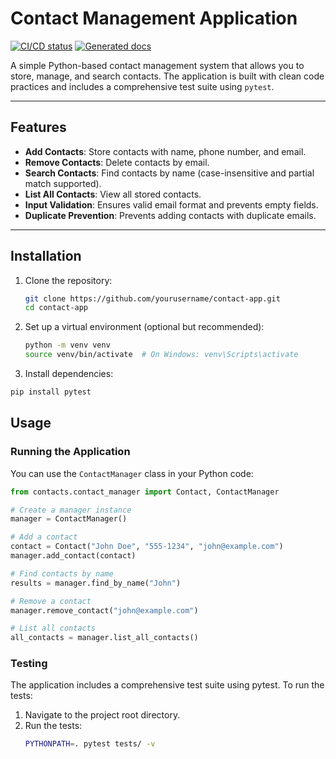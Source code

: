 # Contact Management Application

[![CI/CD status](https://github.com/SofiaMityaeva/lr2/actions/workflows/main.yml/badge.svg)](https://github.com/SofiaMityaeva/lr2/actions/workflows/main.yml)
[![Generated docs](https://github.com/SofiaMityaeva/lr2/actions/workflows/pages/pages-build-deployment/badge.svg)](https://github.com/SofiaMityaeva/lr2/actions/workflows/pages/pages-build-deployment)

A simple Python-based contact management system that allows you to store, manage, and search contacts. The application is built with clean code practices and includes a comprehensive test suite using `pytest`.

---

## Features

- **Add Contacts**: Store contacts with name, phone number, and email.
- **Remove Contacts**: Delete contacts by email.
- **Search Contacts**: Find contacts by name (case-insensitive and partial match supported).
- **List All Contacts**: View all stored contacts.
- **Input Validation**: Ensures valid email format and prevents empty fields.
- **Duplicate Prevention**: Prevents adding contacts with duplicate emails.

---

## Installation

1. Clone the repository:
   ```bash
   git clone https://github.com/yourusername/contact-app.git
   cd contact-app
   ```

2. Set up a virtual environment (optional but recommended):
   ```bash
   python -m venv venv
   source venv/bin/activate  # On Windows: venv\Scripts\activate
   ```

3. Install dependencies:

```bash
pip install pytest
```

## Usage

### Running the Application

You can use the `ContactManager` class in your Python code:

```python
from contacts.contact_manager import Contact, ContactManager

# Create a manager instance
manager = ContactManager()

# Add a contact
contact = Contact("John Doe", "555-1234", "john@example.com")
manager.add_contact(contact)

# Find contacts by name
results = manager.find_by_name("John")

# Remove a contact
manager.remove_contact("john@example.com")

# List all contacts
all_contacts = manager.list_all_contacts()
```

### Testing

The application includes a comprehensive test suite using pytest. To run the tests:

1. Navigate to the project root directory.
2. Run the tests:
   ```bash
   PYTHONPATH=. pytest tests/ -v
   ```

